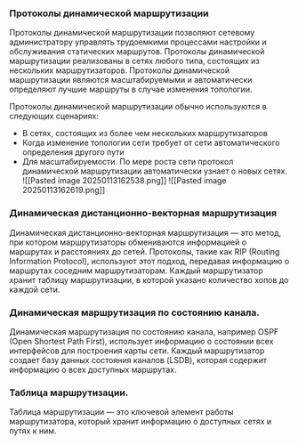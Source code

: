 ### Протоколы динамической маршрутизации
Протоколы динамической маршрутизации позволяют сетевому администратору управлять трудоемкими процессами настройки и обслуживания статических маршрутов. Протоколы динамической маршрутизации реализованы в сетях любого типа, состоящих из нескольких маршрутизаторов. Протоколы динамической маршрутизации являются масштабируемыми и автоматически определяют лучшие маршруты в случае изменения топологии.

Протоколы динамической маршрутизации обычно используются в следующих сценариях:

- В сетях, состоящих из более чем нескольких маршрутизаторов
- Когда изменение топологии сети требует от сети автоматического определения другого пути
- Для масштабируемости. По мере роста сети протокол динамической маршрутизации автоматически узнает о новых сетях.
![[Pasted image 20250113162538.png]]
![[Pasted image 20250113162619.png]]

### Динамическая дистанционно-векторная маршрутизация
Динамическая дистанционно-векторная маршрутизация — это метод, при котором маршрутизаторы обмениваются информацией о маршрутах и расстояниях до сетей. Протоколы, такие как RIP (Routing Information Protocol), используют этот подход, передавая информацию о маршрутах соседним маршрутизаторам. Каждый маршрутизатор хранит таблицу маршрутизации, в которой указано количество хопов до каждой сети.
### Динамическая маршрутизация по состоянию канала. 
Динамическая маршрутизация по состоянию канала, например OSPF (Open Shortest Path First), использует информацию о состоянии всех интерфейсов для построения карты сети. Каждый маршрутизатор создает базу данных состояния каналов (LSDB), которая содержит информацию о всех доступных маршрутах.
### Таблица маршрутизации.
Таблица маршрутизации — это ключевой элемент работы маршрутизатора, который хранит информацию о доступных сетях и путях к ним.
